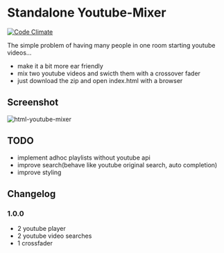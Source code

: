 # Standalone Youtube-Mixer #
[![Code Climate](https://codeclimate.com/github/monotom/html-youtube-mixer.png)](https://codeclimate.com/github/monotom/html-youtube-mixer)

The simple problem of having many people in one room starting youtube videos...


  * make it a bit more ear friendly
  * mix two youtube videos and swicth them with a crossover fader
  * just download the zip and open index.html with a browser


## Screenshot ##

![html-youtube-mixer](https://raw.github.com/monotom/html-youtube-mixer/master/img/screenshot.jpg)


## TODO ##
  * implement adhoc playlists without youtube api
  * improve search(behave like youtube original search, auto completion)
  * improve styling



## Changelog ##
### 1.0.0 ###
  * 2 youtube player
  * 2 youtube video searches
  * 1 crossfader
